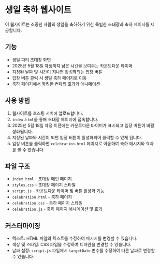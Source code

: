 # 생일 축하 웹사이트

이 웹사이트는 소중한 사람의 생일을 축하하기 위한 특별한 초대장과 축하 페이지를 제공합니다.

## 기능

- 생일 파티 초대장 화면
- 2025년 5월 18일 자정까지 남은 시간을 보여주는 카운트다운 타이머
- 지정된 날짜 및 시간이 지나면 활성화되는 입장 버튼
- 입장 버튼 클릭 시 생일 축하 페이지로 이동
- 축하 페이지에서 화려한 컨페티 효과와 애니메이션

## 사용 방법

1. 웹사이트를 호스팅 서버에 업로드합니다.
2. `index.html`을 통해 초대장 페이지에 접속합니다.
3. 2025년 5월 18일 자정 이전에는 카운트다운 타이머가 표시되고 입장 버튼이 비활성화됩니다.
4. 지정된 날짜와 시간이 되면 입장 버튼이 활성화되어 클릭할 수 있게 됩니다.
5. 입장 버튼을 클릭하면 `celebration.html` 페이지로 이동하여 축하 메시지와 효과를 볼 수 있습니다.

## 파일 구조

- `index.html` - 초대장 메인 페이지
- `styles.css` - 초대장 페이지 스타일
- `script.js` - 카운트다운 타이머 및 버튼 활성화 기능
- `celebration.html` - 축하 페이지
- `celebration.css` - 축하 페이지 스타일
- `celebration.js` - 축하 페이지 애니메이션 및 효과

## 커스터마이징

- 텍스트: HTML 파일의 텍스트를 수정하여 메시지를 변경할 수 있습니다.
- 색상 및 스타일: CSS 파일을 수정하여 디자인을 변경할 수 있습니다.
- 날짜 설정: `script.js` 파일에서 `targetDate` 변수를 수정하여 다른 날짜로 변경할 수 있습니다.
